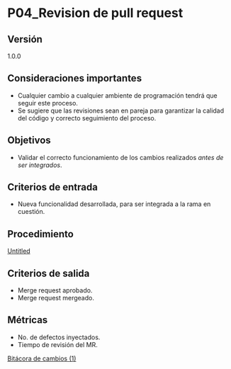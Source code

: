 # P04_Revision de pull request

## Versión[](https://ace-software-development.github.io/Manual-de-Operaciones/docs/Procesos/P04_Merge%20Request#versi%C3%B3n)

1.0.0

## Consideraciones importantes[](https://ace-software-development.github.io/Manual-de-Operaciones/docs/Procesos/P04_Merge%20Request#consideraciones-importantes)

- Cualquier cambio a cualquier ambiente de programación tendrá que seguir este proceso.
- Se sugiere que las revisiones sean en pareja para garantizar la calidad del código y correcto seguimiento del proceso.

## Objetivos[](https://ace-software-development.github.io/Manual-de-Operaciones/docs/Procesos/P04_Merge%20Request#objetivos)

- Validar el correcto funcionamiento de los cambios realizados *antes de ser integrados*.

## Criterios de entrada[](https://ace-software-development.github.io/Manual-de-Operaciones/docs/Procesos/P04_Merge%20Request#criterios-de-entrada)

- Nueva funcionalidad desarrollada, para ser integrada a la rama en cuestión.

## Procedimiento[](https://ace-software-development.github.io/Manual-de-Operaciones/docs/Procesos/P04_Merge%20Request#procedimiento)

[Untitled](P04_Revision%20de%20pull%20request%209d3b4ef1e74a4028b85cb2cf1c30b926/Untitled%20Database%20fb193a3600874b7e8046a2de50e6875a.csv)

## Criterios de salida[](https://ace-software-development.github.io/Manual-de-Operaciones/docs/Procesos/P04_Merge%20Request#criterios-de-salida)

- Merge request aprobado.
- Merge request mergeado.

## Métricas[](https://ace-software-development.github.io/Manual-de-Operaciones/docs/Procesos/P04_Merge%20Request#m%C3%A9tricas)

- No. de defectos inyectados.
- Tiempo de revisión del MR.

[Bitácora de cambios (1)](P04_Revision%20de%20pull%20request%209d3b4ef1e74a4028b85cb2cf1c30b926/Bita%CC%81cora%20de%20cambios%20(1)%20e5a1d9325552431197200f19ff34d5e7.csv)